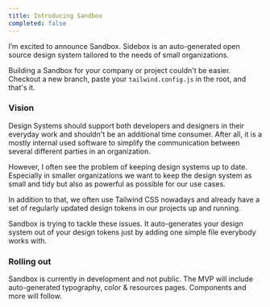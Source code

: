 ```yaml
---
title: Introducing Sandbox
completed: false
---
```


I’m excited to announce Sandbox. Sidebox is an auto-generated open source design system tailored to the needs of small organizations.

<blog-image :src="'projects/sandbox/app.png'" :zoomable="false"></blog-image>

Building a Sandbox for your company or project couldn't be easier. Checkout a new branch, paste your `tailwind.config.js` in the root, and that's it.

### Vision

Design Systems should support both developers and designers in their everyday work and shouldn't be an additional time consumer. After all, it is a mostly internal used software to simplify the communication between several different parties in an organization.

However, I often see the problem of keeping design systems up to date. Especially in smaller organizations we want to keep the design system as small and tidy but also as powerful as possible for our use cases.

In addition to that, we often use Tailwind CSS nowadays and already have a set of regularly updated design tokens in our projects up and running.

Sandbox is trying to tackle these issues. It auto-generates your design system out of your design tokens just by adding one simple file everybody works with.

### Rolling out

Sandbox is currently in development and not public. The MVP will include auto-generated typography, color & resources pages. Components and more will follow.